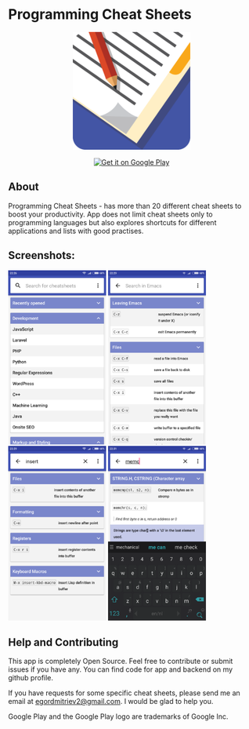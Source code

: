 # Programming Cheat Sheets

<p align=center>
<a href='https://play.google.com/store/apps/details?id=net.egordmitriev.cheatsheets&utm_source=GITHUB&utm_campaign=GITHUB&pcampaignid=MKT-Other-global-all-co-prtnr-py-PartBadge-Mar2515-1'><img alt='Get it on Google Play' width=240 src='https://raw.githubusercontent.com/EgorDm/CheatSheetsApp/master/design/icon.png'/></a>
</p>

<p align=center>
<a href='https://play.google.com/store/apps/details?id=net.egordmitriev.cheatsheets&utm_source=GITHUB&utm_campaign=GITHUB&pcampaignid=MKT-Other-global-all-co-prtnr-py-PartBadge-Mar2515-1'><img alt='Get it on Google Play' width=240 src='https://play.google.com/intl/en_us/badges/images/generic/en_badge_web_generic.png'/></a>
</p>

## About
Programming Cheat Sheets - has more than 20 different cheat sheets to boost your productivity. App does not limit cheat sheets only to programming languages but also explores shortcuts for different applications and lists with good practises.

## Screenshots:
<p>
<img src='https://raw.githubusercontent.com/EgorDm/CheatSheetsApp/master/design/screenshots/Screenshot_2017-06-26-22-26-53-578_net.egordmitriev.cheatsheets.png' width=200/>
<img src='https://raw.githubusercontent.com/EgorDm/CheatSheetsApp/master/design/screenshots/Screenshot_2017-06-26-22-29-39-679_net.egordmitriev.cheatsheets.png' width=200/>
<img src='https://raw.githubusercontent.com/EgorDm/CheatSheetsApp/master/design/screenshots/Screenshot_2017-06-26-22-29-59-825_net.egordmitriev.cheatsheets.png' width=200/>
<img src='https://raw.githubusercontent.com/EgorDm/CheatSheetsApp/master/design/screenshots/Screenshot_2017-06-26-22-31-07-054_net.egordmitriev.cheatsheets.png' width=200/>
</p>

## Help and Contributing
This app is completely Open Source. Feel free to contribute or submit issues if you have any. You can find code for app and backend on my github profile.

If you have requests for some specific cheat sheets, please send me an email at egordmitriev2@gmail.com. I would be glad to help you.


Google Play and the Google Play logo are trademarks of Google Inc.